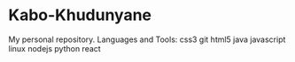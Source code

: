 # Kabo-Khudunyane
My personal repository.
Languages and Tools:
css3 git html5 java javascript linux nodejs python react
